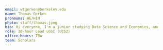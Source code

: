 ```yaml
---
email: wtgerken@berkeley.edu
name: Thomas Gerken
pronouns: HE/HIM
photo: staff/thomas.jpeg
bio: Hi everyone, I'm a junior studying Data Science and Economics, and this will be my 4th semester with Data 8. I'm thrilled to be returning to the best staff on campus and looking forward to a great semester with everyone!
role: 20-hour Lead uGSI (UCS2)
office-hours: TBA
team: Scholars
---
```

